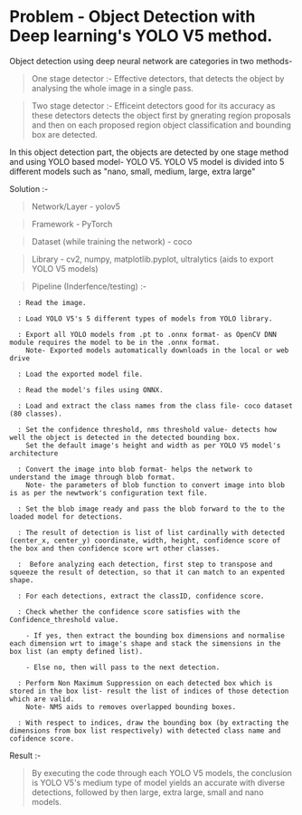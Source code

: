 # Problem - Object Detection with Deep learning's YOLO V5 method.

Object detection using deep neural network are categories in two methods- 

  > One stage detector :- Effective detectors, that detects the object by analysing the whole image in a single pass.

  > Two stage detector :- Efficeint detectors good for its accuracy as these detectors detects the object first by gnerating region proposals and then on each proposed region object classification and bounding box are detected.

In this object detection part, the objects are detected by one stage method and using YOLO based model- YOLO V5. YOLO V5 model is divided into 5 different models such as "nano, small, medium, large, extra large"

Solution :-

  > Network/Layer - yolov5

  > Framework - PyTorch

  > Dataset (while training the network) - coco

  > Library - cv2, numpy, matplotlib.pyplot, ultralytics (aids to export YOLO V5 models)

  > Pipeline (Inderfence/testing) :-

      : Read the image.

      : Load YOLO V5's 5 different types of models from YOLO library. 
      
      : Export all YOLO models from .pt to .onnx format- as OpenCV DNN module requires the model to be in the .onnx format.
        Note- Exported models automatically downloads in the local or web drive

      : Load the exported model file.

      : Read the model's files using ONNX.
     
      : Load and extract the class names from the class file- coco dataset (80 classes).

      : Set the confidence threshold, nms threshold value- detects how well the object is detected in the detected bounding box. 
        Set the default image's height and width as per YOLO V5 model's architecture

      : Convert the image into blob format- helps the network to understand the image through blob format. 
        Note- the parameters of blob function to convert image into blob is as per the newtwork's configuration text file.
      
      : Set the blob image ready and pass the blob forward to the to the loaded model for detections.

      : The result of detection is list of list cardinally with detected (center_x, center_y) coordinate, width, height, confidence score of the box and then confidence score wrt other classes. 

      :  Before analyzing each detection, first step to transpose and squeeze the result of detection, so that it can match to an expented shape. 
      
      : For each detections, extract the classID, confidence score. 
      
      : Check whether the confidence score satisfies with the Confidence_threshold value. 
      
        - If yes, then extract the bounding box dimensions and normalise each dimension wrt to image's shape and stack the simensions in the box list (an empty defined list).

        - Else no, then will pass to the next detection.

      : Perform Non Maximum Suppression on each detected box which is stored in the box list- result the list of indices of those detection which are valid.
        Note- NMS aids to removes overlapped bounding boxes.
        
      : With respect to indices, draw the bounding box (by extracting the dimensions from box list respectively) with detected class name and cofidence score.


Result :- 

  > By executing the code through each YOLO V5 models, the conclusion is YOLO V5's medium type of model yields an accurate with diverse detections, followed by then large, extra large, small and nano models.
